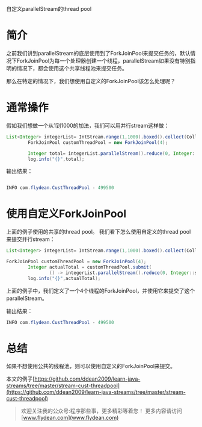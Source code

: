 自定义parallelStream的thread pool

# 简介

之前我们讲到parallelStream的底层使用到了ForkJoinPool来提交任务的，默认情况下ForkJoinPool为每一个处理器创建一个线程，parallelStream如果没有特别指明的情况下，都会使用这个共享线程池来提交任务。

那么在特定的情况下，我们想使用自定义的ForkJoinPool该怎么处理呢？

# 通常操作

假如我们想做一个从1到1000的加法，我们可以用并行stream这样做：

~~~java
List<Integer> integerList= IntStream.range(1,1000).boxed().collect(Collectors.toList());
        ForkJoinPool customThreadPool = new ForkJoinPool(4);

        Integer total= integerList.parallelStream().reduce(0, Integer::sum);
        log.info("{}",total);
~~~

输出结果：

~~~java

INFO com.flydean.CustThreadPool - 499500
~~~

# 使用自定义ForkJoinPool

上面的例子使用的共享的thread pool。 我们看下怎么使用自定义的thread pool来提交并行stream：

~~~java
List<Integer> integerList= IntStream.range(1,1000).boxed().collect(Collectors.toList());

ForkJoinPool customThreadPool = new ForkJoinPool(4);
        Integer actualTotal = customThreadPool.submit(
                () -> integerList.parallelStream().reduce(0, Integer::sum)).get();
        log.info("{}",actualTotal);
~~~

上面的例子中，我们定义了一个4个线程的ForkJoinPool，并使用它来提交了这个parallelStream。

输出结果：

~~~Java
INFO com.flydean.CustThreadPool - 499500
~~~

# 总结

如果不想使用公共的线程池，则可以使用自定义的ForkJoinPool来提交。

本文的例子[https://github.com/ddean2009/learn-java-streams/tree/master/stream-cust-threadpool](https://github.com/ddean2009/learn-java-streams/tree/master/stream-cust-threadpool)

> 欢迎关注我的公众号:程序那些事，更多精彩等着您！
> 更多内容请访问 [www.flydean.com](www.flydean.com)

